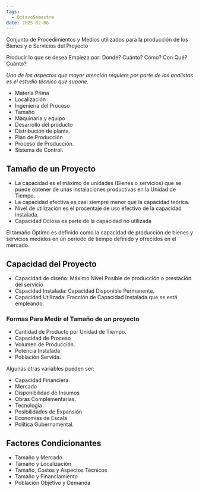 ```yaml
---
tags:
  - OctavoSemestre
date: 2025-02-06
---
```


Conjunto de Procedimientos y Medios utilizados para la producción de los Bienes y o Servicios del Proyecto

Producir lo que se desea Empieza por: Donde? Cuánto? Cómo? Con Qué? Cuánto?

*Uno de los aspectos que mayor atención requiere por parte de los analistas es el estudio técnico que supone.*

- Materia Prima
- Localización
- Ingeniería del Proceso
- Tamaño
- Maquinaria y equipo
- Desarrollo del producto
- Distribución de planta.
- Plan de Producción
- Proceso de Producción.
- Sistema de Control.

## Tamaño de un Proyecto

- La capacidad es el máximo de unidades (Bienes o servicios) que se puede obtener de unas instalaciones productivas en la Unidad de Tiempo.
- La capacidad efectiva es casi siempre menor que la capacidad teórica.
- Nivel de utilización es el procentaje de uso efectivo de la capacidad instalada.
- Capacidad Ociosa es parte de la capacidad no utilizada
  
El tamaño Óptimo es definido como la capacidad de producción de bienes y servicios medidos en un periodo de tiempo definido y ofrecidos en el mercado.

## Capacidad del Proyecto

- Capacidad de diseño: Máximo Nivel Posible de producción o prestación del servicio
- Capacidad Instalada: Capacidad Disponible Permanente.
- Capacidad Utilizada: Fracción de Capacidad Instalada que se está empleando.

### Formas Para Medir el Tamaño de un proyecto
- Cantidad de Producto por Unidad de Tiempo.
- Capacidad de Proceso
- Volumen de Producción.
- Potencia Instalada
- Población Servida.
  
Algunas otras variables pueden ser:

- Capacidad Financiera.
- Mercado
- Disponibilidad de Insumos
- Obras Complementarias.
- Tecnología
- Posibilidades de Expansión
- Economías de Escala
- Política Gubernamental.

## Factores Condicionantes
- Tamaño y Mercado
- Tamaño y Localización
- Tamaño, Costos y Aspectos Técnicos
- Tamaño y Financiamiento
- Población Objetivo y Demanda